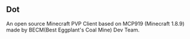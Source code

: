 ## Dot
An open source Minecraft PVP Client based on MCP919 (Minecraft 1.8.9) made by BECM(Best Eggplant's Coal Mine) Dev Team.
